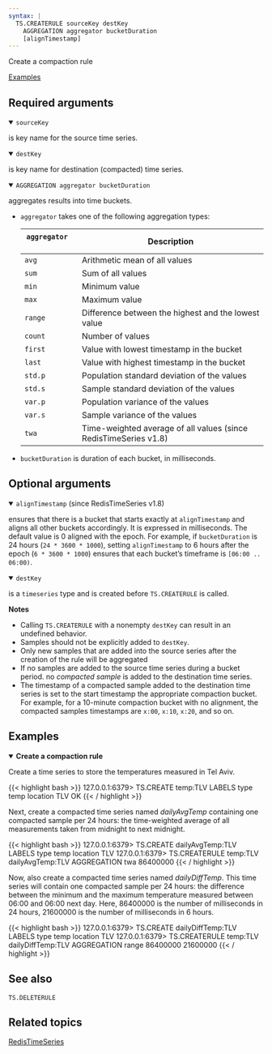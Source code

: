 ```yaml
---
syntax: |
  TS.CREATERULE sourceKey destKey 
    AGGREGATION aggregator bucketDuration 
    [alignTimestamp]
---
```


Create a compaction rule

[Examples](#examples)

## Required arguments

<details open><summary><code>sourceKey</code></summary>

is key name for the source time series.
</details>

<details open><summary><code>destKey</code></summary> 

is key name for destination (compacted) time series.
</details>

<details open><summary><code>AGGREGATION aggregator bucketDuration</code></summary> 

aggregates results into time buckets.

  - `aggregator` takes one of the following aggregation types:

    | `aggregator` &nbsp; &nbsp; &nbsp;  | Description                                                      |
    | ------------ | ---------------------------------------------------------------- |
    | `avg`        | Arithmetic mean of all values                                    |
    | `sum`        | Sum of all values                                                |
    | `min`        | Minimum value                                                    |
    | `max`        | Maximum value                                                    |
    | `range`      | Difference between the highest and the lowest value              |
    | `count`      | Number of values                                                 |
    | `first`      | Value with lowest timestamp in the bucket                        |
    | `last`       | Value with highest timestamp in the bucket                       |
    | `std.p`      | Population standard deviation of the values                      |
    | `std.s`      | Sample standard deviation of the values                          |
    | `var.p`      | Population variance of the values                                |
    | `var.s`      | Sample variance of the values                                    |
    | `twa`        | Time-weighted average of all values (since RedisTimeSeries v1.8) |

  - `bucketDuration` is duration of each bucket, in milliseconds.

## Optional arguments

<details open><summary><code>alignTimestamp</code> (since RedisTimeSeries v1.8)</summary> 

ensures that there is a bucket that starts exactly at `alignTimestamp` and aligns all other buckets accordingly. It is expressed in milliseconds. The default value is 0 aligned with the epoch. For example, if `bucketDuration` is 24 hours (`24 * 3600 * 1000`), setting `alignTimestamp` to 6 hours after the epoch (`6 * 3600 * 1000`) ensures that each bucket’s timeframe is `[06:00 .. 06:00)`.
</details>

<details open><summary><code>destKey</code></summary> 

is a `timeseries` type and is created before `TS.CREATERULE` is called. 
</details>

<note><b>Notes</b>

- Calling `TS.CREATERULE` with a nonempty `destKey` can result in an undefined behavior.
- Samples should not be explicitly added to `destKey`.
- Only new samples that are added into the source series after the creation of the rule will be aggregated
- If no samples are added to the source time series during a bucket period. no _compacted sample_ is added to the destination time series.
- The timestamp of a compacted sample added to the destination time series is set to the start timestamp the appropriate compaction bucket. For example, for a 10-minute compaction bucket with no alignment, the compacted samples timestamps are `x:00`, `x:10`, `x:20`, and so on.
</note>

## Examples

<details open>
<summary><b>Create a compaction rule</b></summary>

Create a time series to store the temperatures measured in Tel Aviv.

{{< highlight bash >}}
127.0.0.1:6379> TS.CREATE temp:TLV LABELS type temp location TLV
OK
{{< / highlight >}}

Next, create a compacted time series named _dailyAvgTemp_ containing one compacted sample per 24 hours: the time-weighted average of all measurements taken from midnight to next midnight.

{{< highlight bash >}}
127.0.0.1:6379> TS.CREATE dailyAvgTemp:TLV LABELS type temp location TLV
127.0.0.1:6379> TS.CREATERULE temp:TLV dailyAvgTemp:TLV AGGREGATION twa 86400000 
{{< / highlight >}}

Now, also create a compacted time series named _dailyDiffTemp_. This time series will contain one compacted sample per 24 hours: the difference between the minimum and the maximum temperature measured between 06:00 and 06:00 next day.
 Here, 86400000 is the number of milliseconds in 24 hours, 21600000 is the number of milliseconds in 6 hours.

{{< highlight bash >}}
127.0.0.1:6379> TS.CREATE dailyDiffTemp:TLV LABELS type temp location TLV
127.0.0.1:6379> TS.CREATERULE temp:TLV dailyDiffTemp:TLV AGGREGATION range 86400000 21600000
{{< / highlight >}}

## See also

`TS.DELETERULE` 

## Related topics

[RedisTimeSeries](/docs/stack/timeseries)